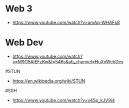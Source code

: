 # Web 3
- https://www.youtube.com/watch?v=amAq-WHAFs8

# Web Dev
- https://www.youtube.com/watch?v=M9O5AjEFzKw&t=546s&ab_channel=HuXnWebDev

#STUN
- https://en.wikipedia.org/wiki/STUN

#SSH
- https://www.youtube.com/watch?v=v45p_kJV9i4
